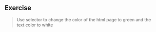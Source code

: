 Exercise
---
> Use selector to change the color of the html page to green and the text color to white
